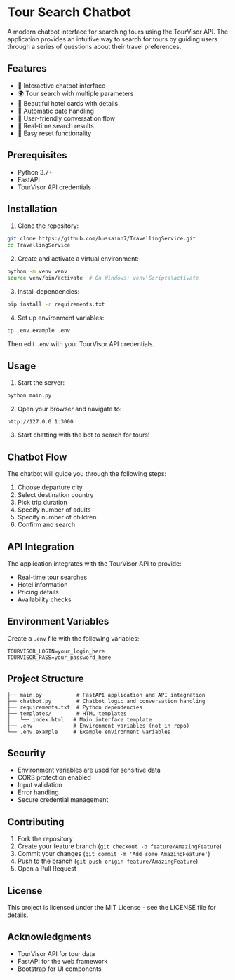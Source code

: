 # Tour Search Chatbot

A modern chatbot interface for searching tours using the TourVisor API. The application provides an intuitive way to search for tours by guiding users through a series of questions about their travel preferences.

## Features

- 🤖 Interactive chatbot interface
- 🌍 Tour search with multiple parameters
- 🏨 Beautiful hotel cards with details
- 📅 Automatic date handling
- 💬 User-friendly conversation flow
- 🎯 Real-time search results
- 🔄 Easy reset functionality

## Prerequisites

- Python 3.7+
- FastAPI
- TourVisor API credentials

## Installation

1. Clone the repository:
```bash
git clone https://github.com/hussainn7/TravellingService.git
cd TravellingService
```

2. Create and activate a virtual environment:
```bash
python -m venv venv
source venv/bin/activate  # On Windows: venv\Scripts\activate
```

3. Install dependencies:
```bash
pip install -r requirements.txt
```

4. Set up environment variables:
```bash
cp .env.example .env
```
Then edit `.env` with your TourVisor API credentials.

## Usage

1. Start the server:
```bash
python main.py
```

2. Open your browser and navigate to:
```
http://127.0.0.1:3000
```

3. Start chatting with the bot to search for tours!

## Chatbot Flow

The chatbot will guide you through the following steps:
1. Choose departure city
2. Select destination country
3. Pick trip duration
4. Specify number of adults
5. Specify number of children
6. Confirm and search

## API Integration

The application integrates with the TourVisor API to provide:
- Real-time tour searches
- Hotel information
- Pricing details
- Availability checks

## Environment Variables

Create a `.env` file with the following variables:
```
TOURVISOR_LOGIN=your_login_here
TOURVISOR_PASS=your_password_here
```

## Project Structure

```
├── main.py           # FastAPI application and API integration
├── chatbot.py        # Chatbot logic and conversation handling
├── requirements.txt  # Python dependencies
├── templates/        # HTML templates
│   └── index.html   # Main interface template
├── .env             # Environment variables (not in repo)
└── .env.example     # Example environment variables
```

## Security

- Environment variables are used for sensitive data
- CORS protection enabled
- Input validation
- Error handling
- Secure credential management

## Contributing

1. Fork the repository
2. Create your feature branch (`git checkout -b feature/AmazingFeature`)
3. Commit your changes (`git commit -m 'Add some AmazingFeature'`)
4. Push to the branch (`git push origin feature/AmazingFeature`)
5. Open a Pull Request

## License

This project is licensed under the MIT License - see the LICENSE file for details.

## Acknowledgments

- TourVisor API for tour data
- FastAPI for the web framework
- Bootstrap for UI components 